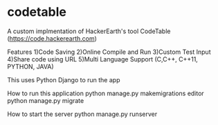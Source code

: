 # codetable
A custom implmentation of HackerEarth's tool CodeTable (https://code.hackerearth.com)


Features
1)Code Saving
2)Online Compile and Run
3)Custom Test Input
4)Share code using URL
5)Multi Language Support (C,C++, C++11, PYTHON, JAVA)

This uses Python Django to run the app

How to run this application
python manage.py makemigrations editor
python manage.py migrate

How to start the server
python manage.py runserver

